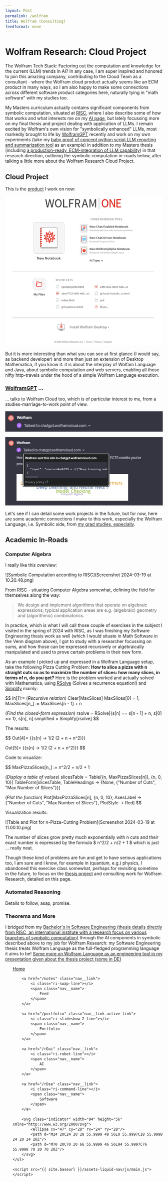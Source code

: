 ```yaml
---
layout: Post
permalink: /wolfram
title: Wolfram (Consulting)
feedformat: none
---
```


# Wolfram Research: Cloud Project

The Wolfram Tech Stack: Factoring out the computation and knowledge for the current (LLM) trends in AI? In any case, I am super inspired and honored to join this amazing company, contributing to the Cloud Team as a consultant - where the Wolfram cloud product actually seems like an ECM product in many ways, so I am also happy to make some connections across different software product categories here, naturally tying in "math software" with my studies too.

My Masters curriculum actually contains significant components from symbolic computation, situated at [RISC](https://risc.jku.at/), where I also describe some of how that works and what interests me on my [AI page](/rDai), but lately focussing more on my final thesis and project dealing with application of LLMs. I remain excited by Wolfram's own vision for "symbolically enhanced" LLMs, most markedly brought to life by [WolframGPT](https://www.wolfram.com/wolfram-plugin-chatgpt/) recently and work on my own experiments (take my [baby proof of concept python script LLM reporting and summarization tool](/curl) as an example) in addition to my Masters thesis (including [a production-ready, ECM-integration of LLM capability](/rDai#jku-practical)) in that research direction, outlining the symbolic computation  in-roads below, after talking a little more about the Wolfram Research Cloud Project.

## Cloud Project

This is the [product](https://www.wolframcloud.com/) I work on now:

![Wolfram Cloud](image-1.png)

But it is more interesting than what you can see at first glance (I would say, as backend developer) and more than just an extension of Desktop Mathematica, if you know it: it is about the interplay of Wolfam Language and Java, about symbolic computation and web servers, enabling all those nifty http-travels under the hood of a simple Wolfram Language execution.

### [WolframGPT](https://www.wolfram.com/wolfram-plugin-chatgpt/) ...

... talks to Wolfram Cloud too, which is of particular interest to me, from a studies-marriage-to-work point of view.

![WolframGPT](image-2.png)

![Payload and Result](image-3.png)

Let's see if I can detail some work projects in the future, but for now, here are some academic connections I make to this work, especially the Wolfram Language, i.e. Symbolic side, from [my grad studies, especially](/rDai).

## Academic In-Roads

### Computer Algebra

<div id="computer-algebra">

I really like this overview:

</div> 

![Symbolic Computation according to RISC](Screenshot 2024-03-19 at 10.20.48.png)

[From RISC](https://risc.jku.at/studying-symbolic-computation/) - situating Computer Algebra somewhat, defining the field for themselves along the way:

> We design and implement algorithms that operate on algebraic expressions; typical application areas are e.g. (algebraic) geometry and (algorithmic) combinatorics.

In practice, which is what I will call those couple of exercises in the subject I visited in the spring of 2024 with RISC, as I was finishing my Software Engineering thesis work as well (which I would situate in Math Software in the Venn diagram above), I got to study with a researcher focussing on sums, and how those can be expressed recursively or algebraically manipulated and used to prove certain problems in their new form. 

As an example I picked up and expressed in a Wolfram Language setup, take the following Pizza Cutting Problem: **How to slice a pizze with n straight cuts so as to maximize the number of slices: how many slices, in terms of n, do you get?** Here is the problem worked and actually solved with Mathematica, using [RSolve](https://reference.wolfram.com/language/ref/RSolve.html) (Solves a recurrence equation!) and [Simplify](https://reference.wolfram.com/language/ref/Simplify.html) mainly:

$$
In[1]:= (*Recursive relation*)
Clear[MaxSlices]
MaxSlices[0] = 1;
MaxSlices[n_] := MaxSlices[n - 1] + n

(*Find the closed-form expression*)
rsolve = RSolve[{s[n] == s[n - 1] + n, s[0] == 1}, s[n], n]
simplified = Simplify[rsolve]
$$

The results:

$$
Out[4]= {{s[n] -> 1/2 (2 + n + n^2)}}

Out[5]= {{s[n] -> 1/2 (2 + n + n^2)}}
$$

Code to visualize:

$$
MaxPizzaSlices[n_] := n^2/2 + n/2 + 1

(*Display a table of values*)
slicesTable = Table[{n, MaxPizzaSlices[n]}, {n, 0, 10}]
TableForm[slicesTable, 
 TableHeadings -> {None, {"Number of Cuts", "Max Number of Slices"}}]

(*Plot the function*)
Plot[MaxPizzaSlices[n], {n, 0, 10}, 
 AxesLabel -> {"Number of Cuts", "Max Number of Slices"}, 
 PlotStyle -> Red]
$$

Visualization results:

![Table and Plot for n-Pizza-Cutting Problem](Screenshot 2024-03-19 at 11.00.10.png)

The number of slices grow pretty much exponentially with n cuts and their exact number is expressed by the formula $ n^2/2 + n/2 + 1 $ which is just ... really neat.

Though these kind of problems are fun and get to have serious applications too, I am sure and I know, for example in (quantum, e.g.) physics, I abandoned this exercise class somewhat, perhaps for revisiting sometime in the future, to focus on the [thesis project](/rDse) and consulting work for Wolfram Research, detailed on this page.

</div>


### Automated Reasoning

<div id="automated-reasoning">

Details to follow, asap, promise.

</div>


### Theorema and More

<div id="theorema-et-al">

I bridged from my <a href="https://risc.jku.at/th/theorema-project-document-processing/">Bachelor's in Software Engineering (thesis details directly from RISC, an international institute with a research focus on various branches of symbolic computation)</a> through the AI components in symbolic described above to my job for Wolfram Research: my Software Engineering thesis treats Wolfram Language as the full-fledged programming language it aims to be! <a href="..\assets\pdf\Tma2TexPresentation1.pdf">Some more on Wolfram Language as an engineering tool in my presentation given about the thesis project (some in DE)</a>

</div>

<nav class="nav">
    <ul class="nav__list">
        <a href="/" class="nav__link">
            <i class="ri-home-5-line"></i>
            <span class="nav__name">
                Home
            </span>
        </a>

        <a href="/notes" class="nav__link">
            <i class="ri-swap-line"></i>
            <span class="nav__name">
                Feed
            </span>
        </a>

        <a href="/portfolio" class="nav__link active-link">
            <i class="ri-slideshow-2-line"></i>
            <span class="nav__name">
                Portfolio
            </span>
        </a>

        <a href="/rDai" class="nav__link">
            <i class="ri-robot-line"></i>
            <span class="nav__name">
                AI
            </span>
        </a>

        <a href="/rDse" class="nav__link">
            <i class="ri-command-line"></i>
            <span class="nav__name">
                Software
            </span>
        </a>

        <svg class="indicator" width="94" height="56" xmlns="http://www.w3.org/2000/svg">
            <ellipse cx="47" cy="28" rx="24" ry="28"/>
            <path d="M24 20C24 20 28 55.9999 48 56L0 55.9997C18 55.9998 24 20 24 20Z"/>
            <path d="M70 20C70 20 66 55.9999 46 56L94 55.9997C76 55.9998 70 20 70 20Z"/>
        </svg>
    </ul>

    <script src="{{ site.baseurl }}/assets-liquid-nav/js/main.js"></script>
</nav>
